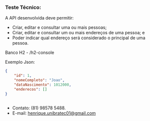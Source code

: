 ### Teste Técnico:
A API desenvolvida deve permitir:
- Criar, editar e consultar uma ou mais pessoas;
- Criar, editar e consultar um ou mais endereços de uma pessoa; e
- Poder indicar qual endereço será considerado o principal de uma pessoa.

Banco H2 - /h2-console

Exemplo Json:
```json
{
    "id": 1,
    "nomeCompleto": "Joao",
    "dataNascimento": 1012000,
    "enderecos": []
}
```

##

- Contato: (81) 98578 5488.
- E-mail: henrique.unibratec01@gmail.com

##

